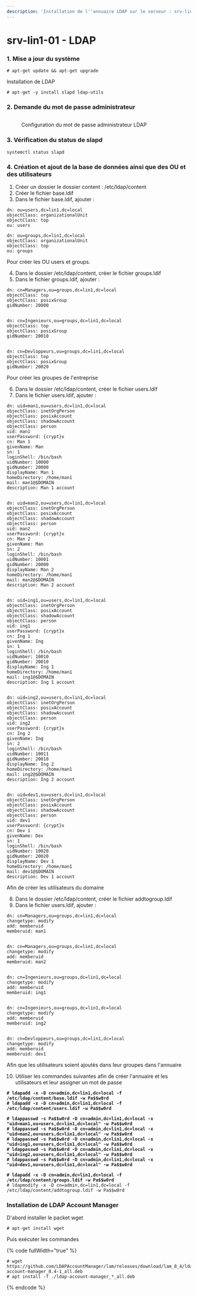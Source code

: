 ```yaml
---
description: 'Installation de l''annuaire LDAP sur le serveur : srv-lin1-01'
---
```


# srv-lin1-01 - LDAP

### 1. Mise a jour du système

```
# apt-get update && apt-get upgrade
```

Installation de LDAP

```
# apt-get -y install slapd ldap-utils
```

### 2. Demande du mot de passe administrateur

<figure><img src=".gitbook/assets/MDP-ADMIN-LDAP.png" alt=""><figcaption><p>Configuration du mot de passe administrateur LDAP</p></figcaption></figure>

### 3. Vérification du status de slapd

```
systemctl status slapd
```

### 4. Création et ajout de la base de données ainsi que des OU et des utilisateurs&#x20;

1. Créer un dossier le dossier content : /etc/ldap/content
2. Créer le fichier base.ldif
3. Dans le fichier base.ldif, ajouter :

```
dn: ou=users,dc=lin1,dc=local
objectClass: organizationalUnit
objectClass: top
ou: users

dn: ou=groups,dc=lin1,dc=local
objectClass: organizationalUnit
objectClass: top
ou: groups
```

Pour créer les OU users et groups.

4. Dans le dossier /etc/ldap/content, créer le fichier groups.ldif
5. Dans le fichier groups.ldif, ajouter :

```
dn: cn=Managers,ou=groups,dc=lin1,dc=local
objectClass: top
objectClass: posixGroup
gidNumber: 20000


dn: cn=Ingenieurs,ou=groups,dc=lin1,dc=local
objectClass: top
objectClass: posixGroup
gidNumber: 20010


dn: cn=Devloppeurs,ou=groups,dc=lin1,dc=local
objectClass: top
objectClass: posixGroup
gidNumber: 20020
```

Pour créer les groupes de l'entreprise

6. Dans le dossier /etc/ldap/content, créer le fichier users.ldif
7. Dans le fichier users.ldif, ajouter :

```
dn: uid=man1,ou=users,dc=lin1,dc=local
objectClass: inetOrgPerson
objectClass: posixAccount
objectClass: shadowAccount
objectClass: person
uid: man1
userPassword: {crypt}x
cn: Man 1
givenName: Man
sn: 1
loginShell: /bin/bash
uidNumber: 10000
gidNumber: 20000
displayName: Man 1
homeDirectory: /home/man1
mail: man1@$DOMAIN
description: Man 1 account


dn: uid=man2,ou=users,dc=lin1,dc=local
objectClass: inetOrgPerson
objectClass: posixAccount
objectClass: shadowAccount
objectClass: person
uid: man2
userPassword: {crypt}x
cn: Man 2
givenName: Man
sn: 2
loginShell: /bin/bash
uidNumber: 10001
gidNumber: 20000
displayName: Man 2
homeDirectory: /home/man1
mail: man2@$DOMAIN
description: Man 2 account


dn: uid=ing1,ou=users,dc=lin1,dc=local
objectClass: inetOrgPerson
objectClass: posixAccount
objectClass: shadowAccount
objectClass: person
uid: ing1
userPassword: {crypt}x
cn: Ing 1
givenName: Ing
sn: 1
loginShell: /bin/bash
uidNumber: 10010
gidNumber: 20010
displayName: Ing 1
homeDirectory: /home/man1
mail: ing1@$DOMAIN
description: Ing 1 account


dn: uid=ing2,ou=users,dc=lin1,dc=local
objectClass: inetOrgPerson
objectClass: posixAccount
objectClass: shadowAccount
objectClass: person
uid: ing2
userPassword: {crypt}x
cn: Ing 2
givenName: Ing
sn: 2
loginShell: /bin/bash
uidNumber: 10011
gidNumber: 20010
displayName: Ing 2
homeDirectory: /home/man1
mail: ing2@$DOMAIN
description: Ing 2 account


dn: uid=dev1,ou=users,dc=lin1,dc=local
objectClass: inetOrgPerson
objectClass: posixAccount
objectClass: shadowAccount
objectClass: person
uid: dev1
userPassword: {crypt}x
cn: Dev 1
givenName: Dev
sn: 1
loginShell: /bin/bash
uidNumber: 10020
gidNumber: 20020
displayName: Dev 1
homeDirectory: /home/man1
mail: dev1@$DOMAIN
description: Dev 1 account
```

Afin de créer les utilisateurs du domaine

8. Dans le dossier /etc/ldap/content, créer le fichier addtogroup.ldif
9. Dans le fichier users.ldif, ajouter :

```
dn: cn=Managers,ou=groups,dc=lin1,dc=local
changetype: modify
add: memberuid
memberuid: man1


dn: cn=Managers,ou=groups,dc=lin1,dc=local
changetype: modify
add: memberuid
memberuid: man2


dn: cn=Ingenieurs,ou=groups,dc=lin1,dc=local
changetype: modify
add: memberuid
memberuid: ing1


dn: cn=Ingenieurs,ou=groups,dc=lin1,dc=local
changetype: modify
add: memberuid
memberuid: ing2


dn: cn=Devloppeurs,ou=groups,dc=lin1,dc=local
changetype: modify
add: memberuid
memberuid: dev1
```

Afin que les utilisateurs soient ajoutés dans leur groupes dans l'annuaire

10. Utiliser les commandes suivantes afin de créer l'annuaire et les utilisateurs et leur assigner un mot de passe

<pre data-full-width="true"><code><strong># ldapadd -x -D cn=admin,dc=lin1,dc=local -f /etc/ldap/content/base.ldif -w Pa$$w0rd
</strong><strong># ldapadd -x -D cn=admin,dc=lin1,dc=local -f /etc/ldap/content/users.ldif -w Pa$$w0rd
</strong><strong>
</strong><strong># ldappasswd -s Pa$$w0rd -D cn=admin,dc=lin1,dc=local -x "uid=man1,ou=users,dc=lin1,dc=local" -w Pa$$w0rd
</strong><strong># ldappasswd -s Pa$$w0rd -D cn=admin,dc=lin1,dc=local -x "uid=man2,ou=users,dc=lin1,dc=local" -w Pa$$w0rd
</strong><strong># ldappasswd -s Pa$$w0rd -D cn=admin,dc=lin1,dc=local -x "uid=ing1,ou=users,dc=lin1,dc=local" -w Pa$$w0rd
</strong><strong># ldappasswd -s Pa$$w0rd -D cn=admin,dc=lin1,dc=local -x "uid=ing2,ou=users,dc=lin1,dc=local" -w Pa$$w0rd
</strong><strong># ldappasswd -s Pa$$w0rd -D cn=admin,dc=lin1,dc=local -x "uid=dev1,ou=users,dc=lin1,dc=local" -w Pa$$w0rd
</strong><strong>
</strong><strong># ldapadd -x -D cn=admin,dc=lin1,dc=local -f /etc/ldap/content/groups.ldif -w Pa$$w0rd
</strong># ldapmodify -x -D cn=admin,dc=lin1,dc=local -f /etc/ldap/content/addtogroup.ldif -w Pa$$w0rd
</code></pre>

### Installation de LDAP Account Manager

D'abord installer le packet wget&#x20;

```
# apt-get install wget
```

Puis exécuter les commandes

{% code fullWidth="true" %}
```
# wget https://github.com/LDAPAccountManager/lam/releases/download/lam_8_4/ldap-account-manager_8.4-1_all.deb
# apt install -f ./ldap-account-manager_*_all.deb

```
{% endcode %}
